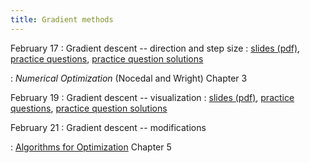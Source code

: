 ```yaml
---
title: Gradient methods
---
```


February 17
: Gradient descent -- direction and step size
  : [slides (pdf)](https://sta379-s25.github.io/slides/lecture_14.pdf), [practice questions](https://sta379-s25.github.io/practice_questions/pq_14.html), [practice question solutions](https://sta379-s25.github.io/practice_questions/pq_14_solutions.html)
  
: *Numerical Optimization* (Nocedal and Wright) Chapter 3
  

February 19
: Gradient descent -- visualization
  : [slides (pdf)](https://sta379-s25.github.io/slides/lecture_15.pdf), [practice questions](https://sta379-s25.github.io/practice_questions/pq_15.html), [practice question solutions](https://sta379-s25.github.io/practice_questions/pq_15_solutions.html)

February 21
: Gradient descent -- modifications

: [Algorithms for Optimization](https://algorithmsbook.com/optimization/files/optimization.pdf) Chapter 5